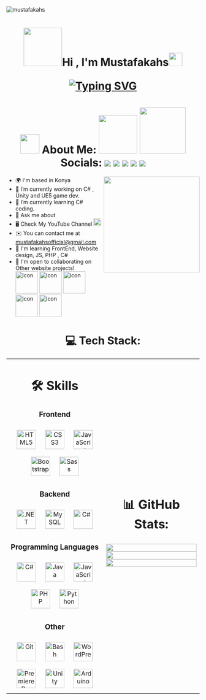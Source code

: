 <img src="https://visitcount.itsvg.in/api?id=mustafakahsofficial&icon=2&color=5)](https://visitcount.itsvg.in" alt="mustafakahs" /> 

<h1 align="center"><picture><img src="https://i.giphy.com/media/v1.Y2lkPTc5MGI3NjExaXVhMjc0N2t0bjA4Nm1oZWFsdXltZGwwamt4MGdzZmZycnVhamZ3NiZlcD12MV9pbnRlcm5hbF9naWZfYnlfaWQmY3Q9cw/f7omQNmgiyjj5sffvZ/giphy.gif" width = 100px></picture>Hi , I'm Mustafakahs<img src="https://media.giphy.com/media/hvRJCLFzcasrR4ia7z/giphy.gif" width="35"> 
	<p align="center">
  	<a href="https://git.io/typing-svg"><img src="https://readme-typing-svg.herokuapp.com?font=Architects+Daughter&pause=1000&center=true&width=435&lines=Full+Stack+Web+Developer;Game+Developer" alt="Typing SVG" /></a>
</p>
</h1>

<h1>
	<div align="center">
	<picture><img src = "https://github.com/7oSkaaa/7oSkaaa/blob/main/Images/about_me.gif?raw=true" width = 50px></picture> About Me:
	<picture><img src="https://i.giphy.com/media/v1.Y2lkPTc5MGI3NjExbW5pZTVlZGtnbGNiOWt5MXRwbW1rY2c3NnQ2cXZueWltdHB3a2ZrMSZlcD12MV9pbnRlcm5hbF9naWZfYnlfaWQmY3Q9cw/7j2hfyeVcDtf2/giphy.gif" width = 100px></picture>
	<picture><img src="https://user-images.githubusercontent.com/73097560/115834477-dbab4500-a447-11eb-908a-139a6edaec5c.gif" width= 120px></picture>
	Socials:
	 <a href="mailto:mustafakahsofficial@gmail.com"><img src="https://skillicons.dev/icons?i=gmail" /></a>
 	 <a href="www.linkedin.com/in/mehmet-mustafa-özbay-546361224"><img src="https://skillicons.dev/icons?i=linkedin" /></a>
  	 <a href="https://www.instagram.com/mustafakahs/"><img src="https://skillicons.dev/icons?i=instagram" /></a>
	 <a href="https://x.com/mustafakahscode"><img src="https://img.icons8.com/?size=50&id=ZNMifeqJbPRv&format=png&color=000000" /></a>
	 <a href="mailto:mustafamehmet@windowslive.com"><img src="https://img.icons8.com/?size=55&id=OumT4lIcOllS&format=png&color=000000" /></a>
	</div>
</h1>
  <picture> <img align="right"  src="https://github.com/7oSkaaa/7oSkaaa/blob/main/Images/Right_Side.gif?raw=true" width = 250p></picture>
 


<p>
  
- 🌍 I'm based in Konya
- 🔭 I’m currently working on C# , Unity and UE5 game dev.
- 🌱 I’m currently learning C# coding.
- 💬 Ask me about
- 🖥️ Check My YouTube Channel <img src="https://img.icons8.com/?size=100&id=19318&format=png&color=000000" width="20" height="20">
- ✉️ You can contact me at mustafakahsofficial@gmail.com 
- 🧠 I'm learning FrontEnd, Website design, JS, PHP , C#
- 🤝 I'm open to collaborating on Other website projects!
  <div >
	<img src="https://techstack-generator.vercel.app/js-icon.svg" alt="icon" width="58" height="58" />
	<img src="https://techstack-generator.vercel.app/csharp-icon.svg" alt="icon" width="58" height="58" />
	<img src="https://techstack-generator.vercel.app/python-icon.svg" alt="icon" width="58" height="58" />
	<img src="https://techstack-generator.vercel.app/github-icon.svg" alt="icon" width="58" height="58" />
	<img src="https://techstack-generator.vercel.app/mysql-icon.svg" alt="icon" width="58" height="58" />
</div>
</p>




<h1 align="center">💻 Tech Stack: </h1>

<table align="center" width="100%" >
 <tr>
    <td align="left" width="50%">
      
# <p align="center">🛠️ Skills</p>
### <div align="center">__Frontend__</div>   
<div align="center">  
<a href="https://en.wikipedia.org/wiki/HTML5" target="_blank"><img style="margin: 10px" src="https://profilinator.rishav.dev/skills-assets/html5-original-wordmark.svg" alt="HTML5" height="50" /></a>  
<a href="https://www.w3schools.com/css/" target="_blank"><img style="margin: 10px" src="https://profilinator.rishav.dev/skills-assets/css3-original-wordmark.svg" alt="CSS3" height="50" /></a>  
<a href="https://www.javascript.com/" target="_blank"><img style="margin: 10px" src="https://profilinator.rishav.dev/skills-assets/javascript-original.svg" alt="JavaScript" height="50" /></a>  
<a href="https://getbootstrap.com/docs/3.4/javascript/" target="_blank"><img style="margin: 10px" src="https://profilinator.rishav.dev/skills-assets/bootstrap-plain.svg" alt="Bootstrap" height="50" /></a>  
<a href="https://sass-lang.com/" target="_blank"><img style="margin: 10px" src="https://profilinator.rishav.dev/skills-assets/sass-original.svg" alt="Sass" height="50" /></a>  
</div>  

### <div align="center">__Backend__</div>  
<div align="center">  
<a href="https://dotnet.microsoft.com/download/dotnet-framework" target="_blank"><img style="margin: 10px" src="https://profilinator.rishav.dev/skills-assets/dot-net-original-wordmark.svg" alt=".NET" height="50" /></a>  
<a href="https://www.mysql.com/" target="_blank"><img style="margin: 10px" src="https://profilinator.rishav.dev/skills-assets/mysql-original-wordmark.svg" alt="MySQL" height="50" /></a>  
<a href="https://docs.microsoft.com/en-us/dotnet/csharp/" target="_blank"><img style="margin: 10px" src="https://profilinator.rishav.dev/skills-assets/csharp-original.svg" alt="C#" height="50" /></a>  
</div>

### <div align="center">__Programming Languages__</div> 
<div align="center">  
<a href="https://docs.microsoft.com/en-us/dotnet/csharp/" target="_blank"><img style="margin: 10px" src="https://profilinator.rishav.dev/skills-assets/csharp-original.svg" alt="C#" height="50" /></a>  
<a href="https://www.java.com/" target="_blank"><img style="margin: 10px" src="https://profilinator.rishav.dev/skills-assets/java-original-wordmark.svg" alt="Java" height="50" /></a>  
<a href="https://www.javascript.com/" target="_blank"><img style="margin: 10px" src="https://profilinator.rishav.dev/skills-assets/javascript-original.svg" alt="JavaScript" height="50" /></a>  
<a href="https://www.php.net/" target="_blank"><img style="margin: 10px" src="https://profilinator.rishav.dev/skills-assets/php-original.svg" alt="PHP" height="50" /></a>  
<a href="https://www.python.org/" target="_blank"><img style="margin: 10px" src="https://profilinator.rishav.dev/skills-assets/python-original.svg" alt="Python" height="50" /></a>  
</div>

### <div align="center">__Other__</div> 
<div align="center">  
<a href="https://github.com/" target="_blank"><img style="margin: 10px" src="https://profilinator.rishav.dev/skills-assets/git-scm-icon.svg" alt="Git" height="50" /></a>  
<a href="https://www.gnu.org/software/bash/" target="_blank"><img style="margin: 10px" src="https://profilinator.rishav.dev/skills-assets/gnu_bash-icon.svg" alt="Bash" height="50" /></a>  
<a href="https://wordpress.com/" target="_blank"><img style="margin: 10px" src="https://profilinator.rishav.dev/skills-assets/wordpress.png" alt="WordPress" height="50" /></a>  
<a href="https://www.adobe.com/in/products/premiere.html" target="_blank"><img style="margin: 10px" src="https://profilinator.rishav.dev/skills-assets/adobepremierepro.png" alt="Premiere Pro" height="50" /></a>  
<a href="https://unity.com/" target="_blank"><img style="margin: 10px" src="https://profilinator.rishav.dev/skills-assets/unity.png" alt="Unity" height="50" /></a>  
<a href="https://www.arduino.cc/" target="_blank"><img style="margin: 10px" src="https://profilinator.rishav.dev/skills-assets/arduino.png" alt="Arduino" height="50" /></a>  
</div>
</td>
    <td>
	    
# <p align="center">📊 GitHub Stats:</p>
<p align="right">
  <img width="100%" src="https://github-readme-stats.vercel.app/api?username=mustafakahsofficial&theme=radical&hide_border=false&include_all_commits=true&count_private=false" />
 </br>
  <img width="100%" src="https://github-readme-streak-stats.herokuapp.com/?user=mustafakahsofficial&theme=radical&hide_border=false"/>
 </br>
  <img width="100%" src="https://github-readme-stats.vercel.app/api/top-langs/?username=mustafakahsofficial&theme=radical&hide_border=false&include_all_commits=true&count_private=false&layout=compact" />
</p>
     
  </td>
 </tr>
</table>
